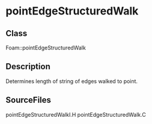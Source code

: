 # pointEdgeStructuredWalk 
## Class
Foam::pointEdgeStructuredWalk

## Description
Determines length of string of edges walked to point.

## SourceFiles
pointEdgeStructuredWalkI.H
pointEdgeStructuredWalk.C

